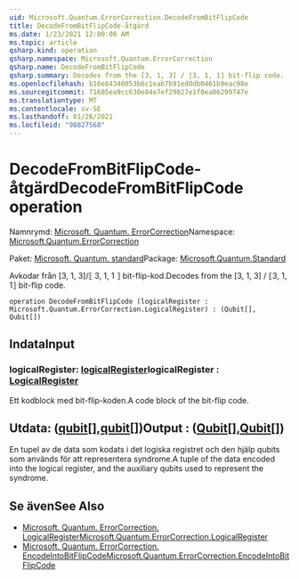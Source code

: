```yaml
---
uid: Microsoft.Quantum.ErrorCorrection.DecodeFromBitFlipCode
title: DecodeFromBitFlipCode-åtgärd
ms.date: 1/23/2021 12:00:00 AM
ms.topic: article
qsharp.kind: operation
qsharp.namespace: Microsoft.Quantum.ErrorCorrection
qsharp.name: DecodeFromBitFlipCode
qsharp.summary: Decodes from the [3, 1, 3] / ⟦3, 1, 1⟧ bit-flip code.
ms.openlocfilehash: b16e84340053b6c1eab7b91ed8db0461b9eac98e
ms.sourcegitcommit: 71605ea9cc630e84e7ef29027e1f0ea06299747e
ms.translationtype: MT
ms.contentlocale: sv-SE
ms.lasthandoff: 01/26/2021
ms.locfileid: "98827568"
---
```

# <a name="decodefrombitflipcode-operation"></a><span data-ttu-id="ad262-102">DecodeFromBitFlipCode-åtgärd</span><span class="sxs-lookup"><span data-stu-id="ad262-102">DecodeFromBitFlipCode operation</span></span>

<span data-ttu-id="ad262-103">Namnrymd: [Microsoft. Quantum. ErrorCorrection](xref:Microsoft.Quantum.ErrorCorrection)</span><span class="sxs-lookup"><span data-stu-id="ad262-103">Namespace: [Microsoft.Quantum.ErrorCorrection](xref:Microsoft.Quantum.ErrorCorrection)</span></span>

<span data-ttu-id="ad262-104">Paket: [Microsoft. Quantum. standard](https://nuget.org/packages/Microsoft.Quantum.Standard)</span><span class="sxs-lookup"><span data-stu-id="ad262-104">Package: [Microsoft.Quantum.Standard](https://nuget.org/packages/Microsoft.Quantum.Standard)</span></span>


<span data-ttu-id="ad262-105">Avkodar från [3, 1, 3]/⟦ 3, 1, 1 ⟧ bit-flip-kod.</span><span class="sxs-lookup"><span data-stu-id="ad262-105">Decodes from the [3, 1, 3] / ⟦3, 1, 1⟧ bit-flip code.</span></span>

```qsharp
operation DecodeFromBitFlipCode (logicalRegister : Microsoft.Quantum.ErrorCorrection.LogicalRegister) : (Qubit[], Qubit[])
```


## <a name="input"></a><span data-ttu-id="ad262-106">Indata</span><span class="sxs-lookup"><span data-stu-id="ad262-106">Input</span></span>

### <a name="logicalregister--logicalregister"></a><span data-ttu-id="ad262-107">logicalRegister: [logicalRegister](xref:Microsoft.Quantum.ErrorCorrection.LogicalRegister)</span><span class="sxs-lookup"><span data-stu-id="ad262-107">logicalRegister : [LogicalRegister](xref:Microsoft.Quantum.ErrorCorrection.LogicalRegister)</span></span>

<span data-ttu-id="ad262-108">Ett kodblock med bit-flip-koden.</span><span class="sxs-lookup"><span data-stu-id="ad262-108">A code block of the bit-flip code.</span></span>



## <a name="output--qubitqubit"></a><span data-ttu-id="ad262-109">Utdata: ([qubit](xref:microsoft.quantum.lang-ref.qubit)[],[qubit](xref:microsoft.quantum.lang-ref.qubit)[])</span><span class="sxs-lookup"><span data-stu-id="ad262-109">Output : ([Qubit](xref:microsoft.quantum.lang-ref.qubit)[],[Qubit](xref:microsoft.quantum.lang-ref.qubit)[])</span></span>

<span data-ttu-id="ad262-110">En tupel av de data som kodats i det logiska registret och den hjälp qubits som används för att representera syndrome.</span><span class="sxs-lookup"><span data-stu-id="ad262-110">A tuple of the data encoded into the logical register, and the auxiliary qubits used to represent the syndrome.</span></span>

## <a name="see-also"></a><span data-ttu-id="ad262-111">Se även</span><span class="sxs-lookup"><span data-stu-id="ad262-111">See Also</span></span>

- [<span data-ttu-id="ad262-112">Microsoft. Quantum. ErrorCorrection. LogicalRegister</span><span class="sxs-lookup"><span data-stu-id="ad262-112">Microsoft.Quantum.ErrorCorrection.LogicalRegister</span></span>](xref:Microsoft.Quantum.ErrorCorrection.LogicalRegister)
- [<span data-ttu-id="ad262-113">Microsoft. Quantum. ErrorCorrection. EncodeIntoBitFlipCode</span><span class="sxs-lookup"><span data-stu-id="ad262-113">Microsoft.Quantum.ErrorCorrection.EncodeIntoBitFlipCode</span></span>](xref:Microsoft.Quantum.ErrorCorrection.EncodeIntoBitFlipCode)